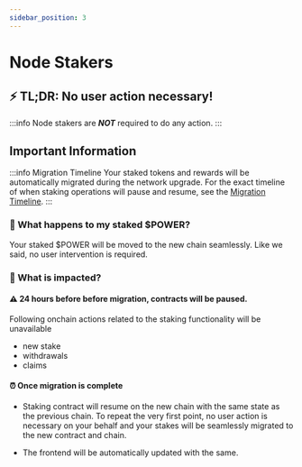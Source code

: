 ```yaml
---
sidebar_position: 3
---
```


# Node Stakers

## ⚡️ TL;DR: No user action necessary! 

:::info
Node stakers are ***NOT*** required to do any action. 
:::
## Important Information

:::info Migration Timeline
Your staked tokens and rewards will be automatically migrated during the network upgrade. For the exact timeline of when staking operations will pause and resume, see the [Migration Timeline](/docs/chain-migration/migration-timeline.md).
:::

### 🤨 What happens to my staked $POWER?

Your staked $POWER will be moved to the new chain seamlessly. Like we said, no user intervention is required.

### 🚦 What is impacted?

#### ⚠️ 24 hours before before migration, contracts will be paused. 

Following onchain actions related to the staking functionality will be unavailable

* new stake
* withdrawals
* claims 


#### ⏰ Once migration is complete 

* Staking contract will resume on the new chain with the same state as the previous chain. To repeat the very first point, no user action is necessary on your behalf and your stakes will be seamlessly migrated to the new contract and chain.

* The frontend will be automatically updated with the same.